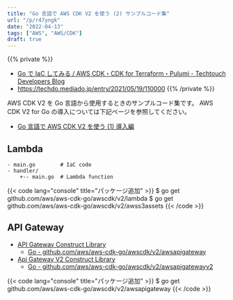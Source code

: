 ```yaml
---
title: "Go 言語で AWS CDK V2 を使う (2) サンプルコード集"
url: "/p/r47yngk"
date: "2022-04-13"
tags: ["AWS", "AWS/CDK"]
draft: true
---
```


{{% private %}}
- [Go で IaC してみる / AWS CDK・CDK for Terraform・Pulumi - Techtouch Developers Blog](https://tech.techtouch.jp/entry/go-iac)
- https://techdo.mediado.jp/entry/2021/05/19/110000
{{% /private %}}


AWS CDK V2 を Go 言語から使用するときのサンプルコード集です。
AWS CDK V2 for Go の導入については下記ページを参照してください。

- [Go 言語で AWS CDK V2 を使う (1) 導入編](/p/54s6es8)


Lambda
----

```
- main.go        # IaC code
- handler/
    +-- main.go  # Lambda function
```

{{< code lang="console" title="パッケージ追加" >}}
$ go get github.com/aws/aws-cdk-go/awscdk/v2/lambda
$ go get github.com/aws/aws-cdk-go/awscdk/v2/awss3assets
{{< /code >}}


API Gateway
----

- [API Gateway Construct Library](https://docs.aws.amazon.com/cdk/api/v2/docs/aws-cdk-lib.aws_apigateway-readme.html)
  - [Go - github.com/aws/aws-cdk-go/awscdk/v2/awsapigateway](https://pkg.go.dev/github.com/aws/aws-cdk-go/awscdk/v2/awsapigateway)
- [Api Gateway V2 Construct Library](https://docs.aws.amazon.com/cdk/api/v2/docs/aws-cdk-lib.aws_apigatewayv2-readme.html)
  - [Go - github.com/aws/aws-cdk-go/awscdk/v2/awsapigatewayv2](https://pkg.go.dev/github.com/aws/aws-cdk-go/awscdk/v2/awsapigatewayv2)

{{< code lang="console" title="パッケージ追加" >}}
$ go get github.com/aws/aws-cdk-go/awscdk/v2/awsapigateway
{{< /code >}}


